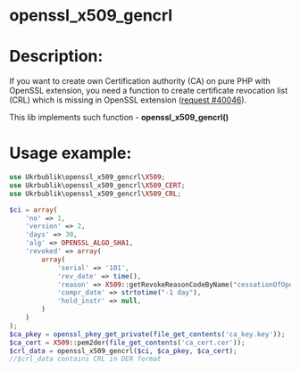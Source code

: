 # openssl_x509_gencrl

# Description:
If you want to create own Certification authority (CA) on pure PHP with OpenSSL extension, 
you need a function to create certificate revocation list (CRL) which is missing in OpenSSL extension ([request #40046](https://bugs.php.net/bug.php?id=40046)).

This lib implements such function - **openssl_x509_gencrl()**

# Usage example:
```php
use Ukrbublik\openssl_x509_gencrl\X509;
use Ukrbublik\openssl_x509_gencrl\X509_CERT;
use Ukrbublik\openssl_x509_gencrl\X509_CRL;

$ci = array(
	'no' => 1,
	'version' => 2,
	'days' => 30,
	'alg' => OPENSSL_ALGO_SHA1,
	'revoked' => array(
		array(
			'serial' => '101',
			'rev_date' => time(),
			'reason' => X509::getRevokeReasonCodeByName("cessationOfOperation"),
			'compr_date' => strtotime("-1 day"),
			'hold_instr' => null,
		)
	)
);
$ca_pkey = openssl_pkey_get_private(file_get_contents('ca_key.key'));
$ca_cert = X509::pem2der(file_get_contents('ca_cert.cer'));
$crl_data = openssl_x509_gencrl($ci, $ca_pkey, $ca_cert);
//$crl_data contains CRL in DER format
```



